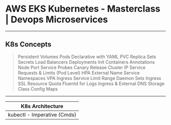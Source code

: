 # AWS EKS Kubernetes - Masterclass | Devops Microservices

---

## K8s Concepts


> 
> 
> Persistent Volumes
> Pods
> Declarative with YAML
> PVC
> Replica Sets
> Secrets
> Load Balancers
> Deployments
> Init Containers
> Annotations
> Node Port Service
> Probes
> Canary Release
> Cluster IP Service
> Requests & Limits (Pod Level)
> HPA
> External Name Service
> Namespaces
> VPA
> Ingress Service
> Limit Range Daemon Sets
> Ingress SSL
> Resource Quota
> Fluentd for Logs
> Ingress & External DNS
> Storage Class
> Config Maps

---

| K8s Architecture                |
| ----------------------------    |
| kubectl - Imperative (Cmds)     |

